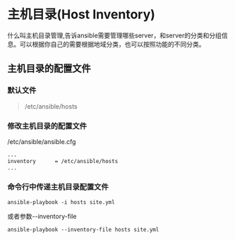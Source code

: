 # 主机目录(Host Inventory)


什么叫主机目录管理,告诉ansible需要管理哪些server，和server的分类和分组信息。可以根据你自己的需要根据地域分类，也可以按照功能的不同分类。

## 主机目录的配置文件


### 默认文件

>  /etc/ansible/hosts


### 修改主机目录的配置文件

/etc/ansible/ansible.cfg
```tex
...
inventory      = /etc/ansible/hosts
...
```


### 命令行中传递主机目录配置文件

```shell
ansible-playbook -i hosts site.yml
```
或者参数--inventory-file
```shell
ansible-playbook --inventory-file hosts site.yml
```


